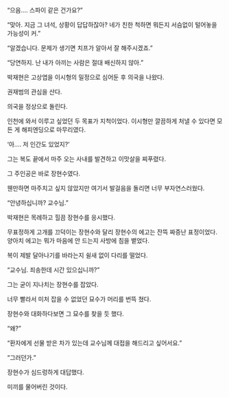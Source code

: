 “으음.... 스파이 같은 건가요?”

“맞아. 지금 그 녀석, 상황이 답답하잖아? 네가 친한 척하면 뭐든지 서슴없이 털어놓을 가능성이 커.”

“알겠습니다. 문제가 생기면 치프가 알아서 잘 해주시겠죠.”

“당연하지. 난 내가 아끼는 사람은 절대 배신하지 않아.”

박재현은 고상엽을 이시형의 밀정으로 심어둔 후 의국을 나왔다.

권재범의 관심을 산다.

의국을 정상으로 돌린다.

인천에 와서 이루고 싶었던 두 목표가 지척이었다. 이시형만 깔끔하게 처낼 수 있다면 모든 게 해피엔딩으로 마무리였다.

‘아.... 저 인간도 있었지?’

그는 복도 끝에서 마주 오는 사내를 발견하고 이맛살을 찌푸렸다.

그 주인공은 바로 장현수였다.

웬만하면 마주치고 싶지 않았지만 여기서 발걸음을 돌리면 너무 부자연스러웠다.

“안녕하십니까? 교수님.”

박재현은 목례하고 힐끔 장현수를 응시했다.

무표정하게 고개를 끄덕이는 장현수와 달리 장현수의 에고는 잔뜩 짜증난 표정이었다. 양아치 에고는 뭐가 마음에 안 드는지 사방에 침을 뱉었다.

복이 제발 달아나기를 바라는지 쉴새 없이 다리를 떨었다.

“교수님. 죄송한데 시간 있으십니까?”

그는 굳이 지나치는 장현수를 잡았다.

너무 빨라서 미처 잡을 수 없었던 묘수가 머리를 번뜩 쳤다.

장현수와 대화하다보면 그 묘수를 찾을 듯 했다.

“왜?”

“환자에게 선물 받은 차가 있는데 교수님께 대접을 해드리고 싶어서요.”

“그러던가.”

장현수가 심드렁하게 대답했다.

미끼를 물어버린 것이다.
